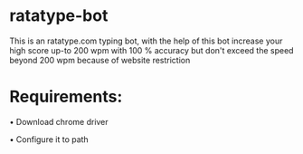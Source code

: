 # ratatype-bot
This is an ratatype.com typing bot, with the help of this bot increase your high score up-to 200 wpm with 100 % accuracy but don't exceed the speed beyond 200 wpm because of website restriction

# Requirements:
•	Download chrome driver

•	Configure it to path
